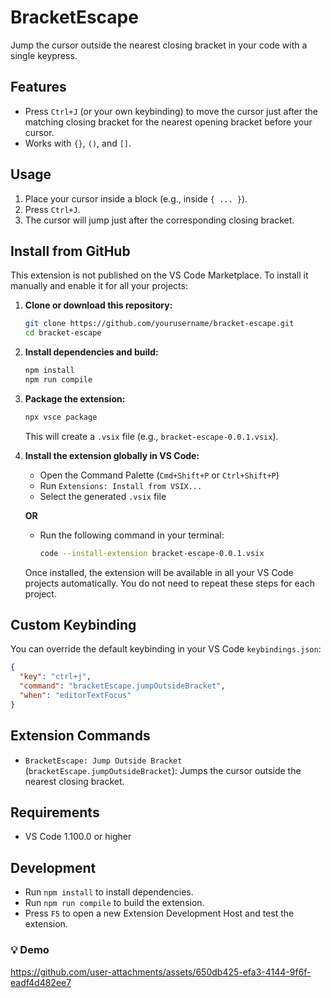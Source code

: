 # BracketEscape

Jump the cursor outside the nearest closing bracket in your code with a single keypress.

## Features
- Press `Ctrl+J` (or your own keybinding) to move the cursor just after the matching closing bracket for the nearest opening bracket before your cursor.
- Works with `{}`, `()`, and `[]`.

## Usage
1. Place your cursor inside a block (e.g., inside `{ ... }`).
2. Press `Ctrl+J`.
3. The cursor will jump just after the corresponding closing bracket.

## Install from GitHub
This extension is not published on the VS Code Marketplace. To install it manually and enable it for all your projects:

1. **Clone or download this repository:**
   ```sh
   git clone https://github.com/yourusername/bracket-escape.git
   cd bracket-escape
   ```
2. **Install dependencies and build:**
   ```sh
   npm install
   npm run compile
   ```
3. **Package the extension:**
   ```sh
   npx vsce package
   ```
   This will create a `.vsix` file (e.g., `bracket-escape-0.0.1.vsix`).
4. **Install the extension globally in VS Code:**
   - Open the Command Palette (`Cmd+Shift+P` or `Ctrl+Shift+P`)
   - Run `Extensions: Install from VSIX...`
   - Select the generated `.vsix` file
   
   **OR**
   
   - Run the following command in your terminal:
     ```sh
     code --install-extension bracket-escape-0.0.1.vsix
     ```
   
   Once installed, the extension will be available in all your VS Code projects automatically. You do not need to repeat these steps for each project.

## Custom Keybinding
You can override the default keybinding in your VS Code `keybindings.json`:
```json
{
  "key": "ctrl+j",
  "command": "bracketEscape.jumpOutsideBracket",
  "when": "editorTextFocus"
}
```

## Extension Commands
- `BracketEscape: Jump Outside Bracket` (`bracketEscape.jumpOutsideBracket`): Jumps the cursor outside the nearest closing bracket.

## Requirements
- VS Code 1.100.0 or higher

## Development
- Run `npm install` to install dependencies.
- Run `npm run compile` to build the extension.
- Press `F5` to open a new Extension Development Host and test the extension.

### 💡 Demo

https://github.com/user-attachments/assets/650db425-efa3-4144-9f6f-eadf4d482ee7


